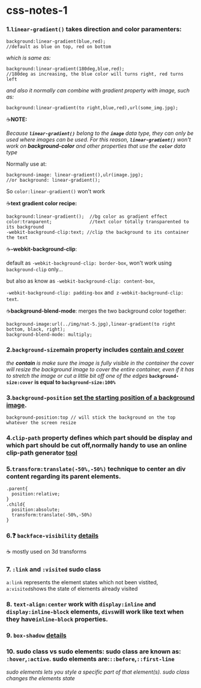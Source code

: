 # css-notes-1

### 1.`linear-gradient()` takes direction and color paramenters:
```
background:linear-gradient(blue,red); 
//default as blue on top, red on bottom
```
*which is same as:*
```
background:linear-gradient(180deg,blue,red);
//180deg as increasing, the blue color will turns right, red turns left
```
*and also it normally can combine with gradient property with image, such as:*
```
background:linear-gradient(to right,blue,red),url(some_img.jpg);
```
:coffee:**NOTE:**

*Because **`linear-gradient()`** belong to the **`image`** data type, they can only be used where images can be used. For this reason, **`linear-gradient()`** won't work on **background-color** and other properties that use the **`color`** data type*

Normally use at:
```
background-image: linear-gradient(),ulr(image.jpg);
//or background: linear-gradient();
```
So `color:linear-gradient()` won't work

:coffee:**text gradient color recipe:**

```
background:linear-gradient();  //bg color as gradient effect
color:tranparent;              //text color totally transparented to its background
-webkit-background-clip:text; //clip the background to its container the text
```

:coffee:**-webkit-background-clip**:

default as `-webkit-background-clip: border-box`, won't work using `background-clip` only...

but also as know as `-webkit-background-clip: content-box`,

`-webkit-background-clip: padding-box` and` z-webkit-background-clip: text`.

:coffee:**background-blend-mode**:
merges the two background color together:
```
background-image:url(../img/nat-5.jpg),linear-gradient(to right bottom, black, right);
background-blend-mode: multiply;
```

### 2.`background-size`main property includes [contain and cover](https://www.w3schools.com/cssref/css3_pr_background-size.asp)

*the **contain** is make sure the image is fully visible in the container*
*the cover will resize the background image to cover the entire container, even if it has to stretch the image or cut a little bit off one of the edges*
**`background-size:cover` is equal to `background-size:100%`**


### 3.`background-position` [set the starting position of a background image](https://www.w3schools.com/cssref/pr_background-position.asp).
```
background-position:top // will stick the background on the top whatever the screen resize
```

### 4.`clip-path` property defines which part should be display and which part should be cut off,normally handy to use an online clip-path generator [tool](https://bennettfeely.com/clippy/)


### 5.`transform:translate(-50%,-50%)` technique to center an div content regarding its parent elements.
```
.parent{
  position:relative;
}
.child{
  position:absolute;
  transform:translate(-50%,-50%)
}
```
### 6.:question: `backface-visibility` [details](https://developer.mozilla.org/en-US/docs/Web/CSS/backface-visibility)
:coffee: mostly used on 3d transforms

### 7. `:link` and `:visited` sudo class
`a:link` represents the element states which not been vistited, `a:visited`shows the state of elements already visited

### 8. `text-align:center` work with `display:inline` and `display:inline-block` elements, `divs`will work like text when they have`inline-block` properties.

### 9. `box-shadow` [details](https://markusstange.wordpress.com/2009/02/15/fun-with-box-shadows/)

### 10. sudo class vs sudo elements: sudo class are known as: `:hover`,`:active`. sudo elements are:`::before`,`::first-line`
*sudo elements lets you style a specific part of that element(s). sudo class changes the elements state*



